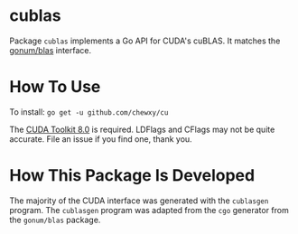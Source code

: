 # cublas #

Package `cublas` implements a Go API for CUDA's cuBLAS. It matches the [gonum/blas](https://github.com/gonum/blas) interface. 

# How To Use # 

To install: `go get -u github.com/chewxy/cu`

The [CUDA Toolkit 8.0](https://developer.nvidia.com/cuda-toolkit) is required. LDFlags and CFlags may not be quite accurate. File an issue if you find one, thank you.

# How This Package Is Developed #

The majority of the CUDA interface was generated with the `cublasgen` program. The `cublasgen` program was adapted from the `cgo` generator from the `gonum/blas` package.